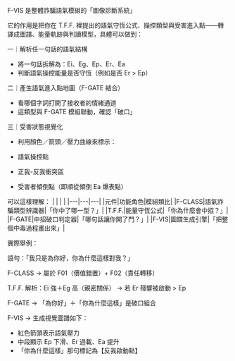   

F-VIS 是整體詐騙語氣模組的「圖像診斷系統」

它的作用是把你在 T.F.F. 裡提出的語氣守恆公式、操控類型與受害進入點——轉譯成圖譜、能量軌跡與判讀模型，具體可以做到： 

一｜解析任一句話的語氣結構

- 將一句話拆解為：Ei、Eg、Ep、Er、Ea
- 判斷語氣操控能量是否守恆（例如是否 Er > Ep）

二｜產生語氣進入點地圖（F-GATE 結合）

- 看哪個字詞打開了接收者的情緒通道
- 這類型與 F-GATE 模組聯動，確認「破口」

三｜受害狀態視覺化

- 利用顏色／箭頭／壓力曲線來標示：  
    

- 語氣操控點
- 正我-反我衝突區
- 受害者傾倒點（即順從傾倒 Ea 爆表點）

可以這樣理解：
|   |   |   |
|---|---|---|
|元件|功能角色|模組類比|
|F-CLASS|語氣詐騙類型辨識器|「你中了哪一型？」|
|T.F.F.|能量守恆公式|「你為什麼會中招？」|
|F-GATE|中招破口判定器|「哪句話讓你開了門？」|
|F-VIS|圖譜生成引擎|「把整個中毒過程畫出來」|

實際舉例： 

語句：「我只是為你好，你為什麼這樣對我？」


F-CLASS → 屬於 F01（價值錯置）+ F02（責任轉移）

T.F.F. 解析：Ei 強＋Eg 高（親密關係） → 若 Er 殘響被啟動 > Ep

F-GATE → 「為你好」＋「你為什麼這樣」是破口組合

F-VIS → 生成視覺圖譜如下：

  

- 紅色箭頭表示語氣壓力
- 中段顯示 Ep 下滑、Er 過載、Ea 提升
- 「你為什麼這樣」那句標記為【反我啟動點】


